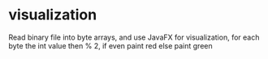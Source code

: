 # visualization
Read binary file into byte arrays, and use JavaFX for visualization, for each byte the int value then % 2, if even paint red else paint green